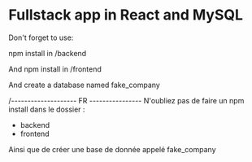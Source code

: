 ﻿# Fullstack app in React and MySQL

Don't forget to use:

npm install in /backend

And npm install in /frontend


And create a database named fake_company

/-------------------- FR ----------------
N'oubliez pas de faire un npm install dans le dossier :
- backend
- frontend

Ainsi que de créer une base de donnée appelé fake_company
